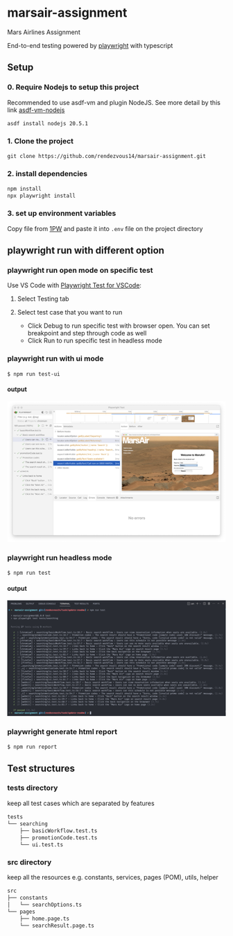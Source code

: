 # marsair-assignment

Mars Airlines Assignment

End-to-end testing powered by [playwright](https://github.com/microsoft/playwright) with typescript

## Setup

### 0. Require Nodejs to setup this project

Recommended to use asdf-vm and plugin NodeJS. See more detail by this link [asdf-vm-nodejs](https://asdf-vm.com/guide/getting-started.html#install-the-plugin)
```
asdf install nodejs 20.5.1
```

### 1. Clone the project

```
git clone https://github.com/rendezvous14/marsair-assignment.git
```

### 2. install dependencies

```
npm install
npx playwright install
```

### 3. set up environment variables

Copy file from [1PW](https://share.1password.com/s#q7_-X-zpCucIaox2-IrgtdUHyeYIR0syEzETxW-56H8)
and paste it into `.env` file on the project directory

## playwright run with different option

### playwright run open mode on specific test

Use VS Code with [Playwright Test for VSCode](https://playwright.dev/docs/getting-started-vscode):

1. Select Testing tab
2. Select test case that you want to run

   - Click Debug to run specific test with browser open. You can set breakpoint and step through code as well
   - Click Run to run specific test in headless mode

### playwright run with ui mode

```
$ npm run test-ui
```

#### output

![npm_run_test-ui](./docs/img/npm_run_test-ui.png)

### playwright run headless mode

```
$ npm run test
```

#### output

![npm_run_test](./docs/img/npm_run_test.jpg)

### playwright generate html report

```
$ npm run report
```

## Test structures

### tests directory

keep all test cases which are separated by features

```
tests
└── searching
    ├── basicWorkflow.test.ts
    ├── promotionCode.test.ts
    └── ui.test.ts
```

### src directory

keep all the resources e.g. constants, services, pages (POM), utils, helper

```
src
├── constants
│   └── searchOptions.ts
└── pages
    ├── home.page.ts
    └── searchResult.page.ts
```
